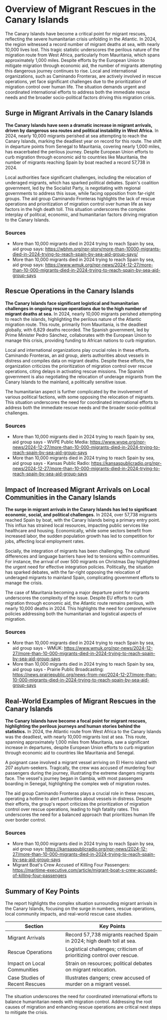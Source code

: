 # Overview of Migrant Rescues in the Canary Islands

The Canary Islands have become a critical point for migrant rescues, reflecting the severe humanitarian crisis unfolding in the Atlantic. In 2024, the region witnessed a record number of migrant deaths at sea, with nearly 10,000 lives lost. This tragic statistic underscores the perilous nature of the migration route from West Africa, particularly from Mauritania, which spans approximately 1,000 miles. Despite efforts by the European Union to mitigate migration through economic aid, the number of migrants attempting this dangerous journey continues to rise. Local and international organizations, such as Caminando Fronteras, are actively involved in rescue operations, yet face significant challenges due to the prioritization of migration control over human life. The situation demands urgent and coordinated international efforts to address both the immediate rescue needs and the broader socio-political factors driving this migration crisis.

## Surge in Migrant Arrivals in the Canary Islands

**The Canary Islands have seen a dramatic increase in migrant arrivals, driven by dangerous sea routes and political instability in West Africa.** In 2024, nearly 10,000 migrants perished at sea attempting to reach the Canary Islands, marking the deadliest year on record for this route. The shift in departure points from Senegal to Mauritania, covering nearly 1,000 miles, has exacerbated the perilous journey. Despite European Union efforts to curb migration through economic aid to countries like Mauritania, the number of migrants reaching Spain by boat reached a record 57,738 in 2024.

Local authorities face significant challenges, including the relocation of underaged migrants, which has sparked political debates. Spain's coalition government, led by the Socialist Party, is negotiating with regional governments to address this issue, while facing opposition from far-right groups. The aid group Caminando Fronteras highlights the lack of rescue operations and prioritization of migration control over human life as key factors in the high death toll. This situation underscores the complex interplay of political, economic, and humanitarian factors driving migration to the Canary Islands.

### Sources
- More than 10,000 migrants died in 2024 trying to reach Spain by sea, aid group says: https://wbhm.org/npr-story/more-than-10000-migrants-died-in-2024-trying-to-reach-spain-by-sea-aid-group-says/
- More than 10,000 migrants died in 2024 trying to reach Spain by sea, aid group says: https://www.wmuk.org/npr-news/2024-12-27/more-than-10-000-migrants-died-in-2024-trying-to-reach-spain-by-sea-aid-group-says

## Rescue Operations in the Canary Islands

**The Canary Islands face significant logistical and humanitarian challenges in ongoing rescue operations due to the high number of migrant deaths at sea.** In 2024, nearly 10,000 migrants perished attempting to reach the islands, highlighting the perilous nature of the Atlantic migration route. This route, primarily from Mauritania, is the deadliest globally, with 6,829 deaths recorded. The Spanish government, led by Prime Minister Pedro Sánchez, collaborates with the European Union to manage this crisis, providing funding to African nations to curb migration.

Local and international organizations play crucial roles in these efforts. Caminando Fronteras, an aid group, alerts authorities about vessels in distress and compiles data on migrant deaths. Despite these efforts, the organization criticizes the prioritization of migration control over rescue operations, citing delays in activating rescue missions. The Spanish government is also negotiating the relocation of underage migrants from the Canary Islands to the mainland, a politically sensitive issue.

The humanitarian aspect is further complicated by the involvement of various political factions, with some opposing the relocation of migrants. This situation underscores the need for coordinated international efforts to address both the immediate rescue needs and the broader socio-political challenges.

### Sources
- More than 10,000 migrants died in 2024 trying to reach Spain by sea, aid group says - WVPE Public Media: https://www.wvpe.org/npr-news/2024-12-27/more-than-10-000-migrants-died-in-2024-trying-to-reach-spain-by-sea-aid-group-says
- More than 10,000 migrants died in 2024 trying to reach Spain by sea, aid group says - Kansas Public Radio: https://kansaspublicradio.org/npr-news/2024-12-27/more-than-10-000-migrants-died-in-2024-trying-to-reach-spain-by-sea-aid-group-says

## Impact of Increased Migrant Arrivals on Local Communities in the Canary Islands

**The surge in migrant arrivals in the Canary Islands has led to significant economic, social, and political challenges.** In 2024, over 57,738 migrants reached Spain by boat, with the Canary Islands being a primary entry point. This influx has strained local resources, impacting public services like healthcare and housing. Economically, while some sectors benefit from increased labor, the sudden population growth has led to competition for jobs, affecting local employment rates.

Socially, the integration of migrants has been challenging. The cultural differences and language barriers have led to tensions within communities. For instance, the arrival of over 500 migrants on Christmas Day highlighted the urgent need for effective integration policies. Politically, the situation has sparked debates, with the far-right opposing the relocation of underaged migrants to mainland Spain, complicating government efforts to manage the crisis.

The case of Mauritania becoming a major departure point for migrants underscores the complexity of the issue. Despite EU efforts to curb migration through economic aid, the Atlantic route remains perilous, with nearly 10,000 deaths in 2024. This highlights the need for comprehensive policies addressing both the humanitarian and logistical aspects of migration.

### Sources
- More than 10,000 migrants died in 2024 trying to reach Spain by sea, aid group says - WMUK: https://www.wmuk.org/npr-news/2024-12-27/more-than-10-000-migrants-died-in-2024-trying-to-reach-spain-by-sea-aid-group-says
- More than 10,000 migrants died in 2024 trying to reach Spain by sea, aid group says - Prairie Public Broadcasting: https://news.prairiepublic.org/news-from-npr/2024-12-27/more-than-10-000-migrants-died-in-2024-trying-to-reach-spain-by-sea-aid-group-says

## Real-World Examples of Migrant Rescues in the Canary Islands

**The Canary Islands have become a focal point for migrant rescues, highlighting the perilous journeys and human stories behind the statistics.** In 2024, the Atlantic route from West Africa to the Canary Islands was the deadliest, with nearly 10,000 migrants lost at sea. This route, spanning approximately 1,000 miles from Mauritania, saw a significant increase in departures, despite European Union efforts to curb migration through economic aid to countries like Mauritania and Senegal.

A poignant case involved a migrant vessel arriving on El Hierro island with 207 asylum-seekers. Tragically, the crew was accused of murdering four passengers during the journey, illustrating the extreme dangers migrants face. The vessel's journey began in Gambia, with most passengers boarding in Senegal, highlighting the complex web of migration routes.

The aid group Caminando Fronteras plays a crucial role in these rescues, operating a hotline to alert authorities about vessels in distress. Despite their efforts, the group's report criticizes the prioritization of migration control over rescue operations, leading to high fatality rates. This underscores the need for a balanced approach that prioritizes human life over border control.

### Sources
- More than 10,000 migrants died in 2024 trying to reach Spain by sea, aid group says: https://kansaspublicradio.org/npr-news/2024-12-27/more-than-10-000-migrants-died-in-2024-trying-to-reach-spain-by-sea-aid-group-says
- Migrant Boat's Crew Accused of Killing Four Passengers: https://maritime-executive.com/article/migrant-boat-s-crew-accused-of-killing-four-passengers

## Summary of Key Points

The report highlights the complex situation surrounding migrant arrivals in the Canary Islands, focusing on the surge in numbers, rescue operations, local community impacts, and real-world rescue case studies. 

| Section                          | Key Points                                                                 |
|----------------------------------|----------------------------------------------------------------------------|
| Migrant Arrivals                 | Record 57,738 migrants reached Spain in 2024; high death toll at sea.      |
| Rescue Operations                | Logistical challenges; criticism of prioritizing control over rescue.      |
| Impact on Local Communities      | Strain on resources; political debates on migrant relocation.              |
| Case Studies of Recent Rescues   | Illustrates dangers; crew accused of murder on a migrant vessel.           |

The situation underscores the need for coordinated international efforts to balance humanitarian needs with migration control. Addressing the root causes of migration and enhancing rescue operations are critical next steps to mitigate the crisis.